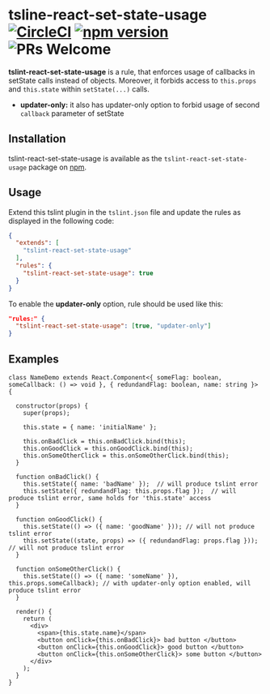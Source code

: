 # tsline-react-set-state-usage [![CircleCI](https://circleci.com/gh/sutrkiller/tslint-react-set-state-usage.svg?style=shield&svg)](https://circleci.com/gh/sutrkiller/tslint-react-set-state-usage) [![npm version](https://img.shields.io/npm/v/tslint-react-set-state-usage.svg?style=flat)](https://www.npmjs.com/package/tslint-react-set-state-usage) ![PRs Welcome](https://img.shields.io/badge/PRs-welcome-brightgreen.svg)

**tslint-react-set-state-usage** is a rule, that enforces usage of callbacks in setState calls instead of objects. Moreover, it forbids access to `this.props` and `this.state` within `setState(...)` calls.

* **updater-only:** it also has updater-only option to forbid usage of second `callback` parameter of setState

## Installation

tslint-react-set-state-usage is available as the `tslint-react-set-state-usage` package on [npm](https://www.npmjs.com/package/tslint-react-set-state-usage).

## Usage

Extend this tslint plugin in the `tslint.json` file and update the rules as displayed in the following code:

```JSON
{
  "extends": [
    "tslint-react-set-state-usage"
  ],
  "rules": {
    "tslint-react-set-state-usage": true
  }
}
```

To enable the **updater-only** option, rule should be used like this:

```JSON
"rules:" {
  "tslint-react-set-state-usage": [true, "updater-only"]
}
```

## Examples

```tsx
class NameDemo extends React.Component<{ someFlag: boolean, someCallback: () => void }, { redundandFlag: boolean, name: string }> {

  constructor(props) {
    super(props);

    this.state = { name: 'initialName' };

    this.onBadClick = this.onBadClick.bind(this);
    this.onGoodClick = this.onGoodClick.bind(this);
    this.onSomeOtherClick = this.onSomeOtherClick.bind(this);
  }

  function onBadClick() {
    this.setState({ name: 'badName' });  // will produce tslint error
    this.setState({ redundandFlag: this.props.flag });  // will produce tslint error, same holds for 'this.state' access
  }
  
  function onGoodClick() {
    this.setState(() => ({ name: 'goodName' })); // will not produce tslint error
    this.setState((state, props) => ({ redundandFlag: props.flag })); // will not produce tslint error
  }
  
  function onSomeOtherClick() {
    this.setState(() => ({ name: 'someName' }), this.props.someCallback); // with updater-only option enabled, will produce tslint error
  }

  render() {
    return (
      <div>
        <span>{this.state.name}</span>
        <button onClick={this.onBadClick}> bad button </button>
        <button onClick={this.onGoodClick}> good button </button>
        <button onClick={this.onSomeOtherClick}> some button </button>
      </div>
    );
  }
}
```
